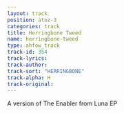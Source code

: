 ```yaml
---
layout: track
position: atoz-3
categories: track
title: Herringbone Tweed
name: herringbone-tweed
type: ahfow_track
track-id: 354
track-lyrics: 
track-author: 
track-sort: "HERRINGBONE"
track-alpha: H
track-original: 
---
```

A version of The Enabler from Luna EP